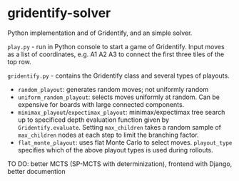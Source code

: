 # gridentify-solver
Python implementation and of Gridentify, and an simple solver.

`play.py` - run in Python console to start a game of Gridentify. Input moves as a list of coordinates, e.g. A1 A2 A3 to connect the first three tiles of the top row.

`gridentify.py` - contains the Gridentify class and several types of playouts. 
  - `random_playout`: generates random moves; not uniformly random
  - `uniform_random_playout`: selects moves uniformly at random. Can be expensive for boards with large connected components.
  - `minimax_playout`/`expectimax_playout`: minimax/expectimax tree search up to specificed depth evaluation function given by `Gridentify.evaluate`. Setting `max_children` takes a random sample of `max_children` nodes at each step to limit the branching factor.  
  - `flat_monte_playout`: uses flat Monte Carlo to select moves. `playout_type` specifies which of the above playout types is used during rollouts.
  
TO DO: better MCTS (SP-MCTS with determinization), frontend with Django, better documention   

